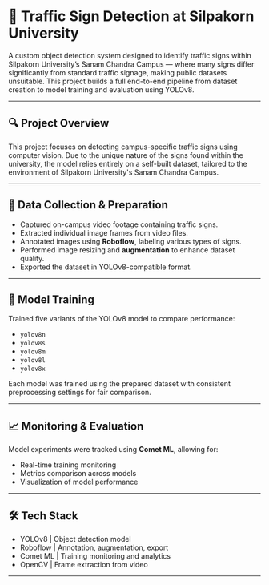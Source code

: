 # 🚦 Traffic Sign Detection at Silpakorn University

A custom object detection system designed to identify traffic signs within Silpakorn University’s Sanam Chandra Campus — where many signs differ significantly from standard traffic signage, making public datasets unsuitable. This project builds a full end-to-end pipeline from dataset creation to model training and evaluation using YOLOv8.

---

## 🔍 Project Overview

This project focuses on detecting campus-specific traffic signs using computer vision. Due to the unique nature of the signs found within the university, the model relies entirely on a self-built dataset, tailored to the environment of Silpakorn University's Sanam Chandra Campus.

---

## 📸 Data Collection & Preparation

- Captured on-campus video footage containing traffic signs.
- Extracted individual image frames from video files.
- Annotated images using **Roboflow**, labeling various types of signs.
- Performed image resizing and **augmentation** to enhance dataset quality.
- Exported the dataset in YOLOv8-compatible format.

---

## 🧠 Model Training

Trained five variants of the YOLOv8 model to compare performance:

- `yolov8n`
- `yolov8s`
- `yolov8m`
- `yolov8l`
- `yolov8x`

Each model was trained using the prepared dataset with consistent preprocessing settings for fair comparison.

---

## 📈 Monitoring & Evaluation

Model experiments were tracked using **Comet ML**, allowing for:

- Real-time training monitoring
- Metrics comparison across models
- Visualization of model performance

---

## 🛠 Tech Stack

- YOLOv8 | Object detection model
- Roboflow | Annotation, augmentation, export
- Comet ML | Training monitoring and analytics
- OpenCV | Frame extraction from video

---

